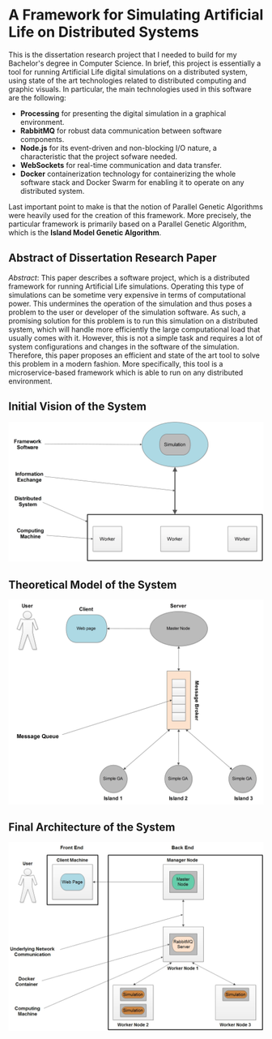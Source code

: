 # A Framework for Simulating Artificial Life on Distributed Systems
This is the dissertation research project that I needed to build for my Bachelor's degree in Computer Science. In brief, this project is essentially a tool for running Artificial Life digital simulations on a distributed system, using state of the art technologies related to distributed computing and graphic visuals. In particular, the main technologies used in this software are the following:
* **Processing** for presenting the digital simulation in a graphical environment.
* **RabbitMQ** for robust data communication between software components.
* **Node.js** for its event-driven and non-blocking I/O nature, a characteristic that the project sofware needed.
* **WebSockets** for real-time communication and data transfer.
* **Docker** containerization technology for containerizing the whole software stack and Docker Swarm for enabling it to operate on any distributed system.

Last important point to make is that the notion of Parallel Genetic Algorithms were heavily used for the creation of this framework. More precisely, the particular framework is primarily based on a Parallel Genetic Algorithm, which is the **Island Model Genetic Algorithm**.

## Abstract of Dissertation Research Paper
*Abstract*: This paper describes a software project, which is a distributed framework
for running Artificial Life simulations. Operating this type of simulations
can be sometime very expensive in terms of computational power. This
undermines the operation of the simulation and thus poses a problem to the
user or developer of the simulation software. As such, a promising solution
for this problem is to run this simulation on a distributed system, which will
handle more efficiently the large computational load that usually comes
with it. However, this is not a simple task and requires a lot of system
configurations and changes in the software of the simulation. Therefore,
this paper proposes an efficient and state of the art tool to solve this problem
in a modern fashion. More specifically, this tool is a microservice-based
framework which is able to run on any distributed environment.

## Initial Vision of the System
![system vision](/Presentation/Pictures/SystemVision.jpg?raw=true)

## Theoretical Model of the System
![theoretical model](/Presentation/Pictures/TheoreticalModel.jpg?raw=true)

## Final Architecture of the System
![final architecture](/Presentation/Pictures/SoftwareStackArchitecture.jpg?raw=true)
